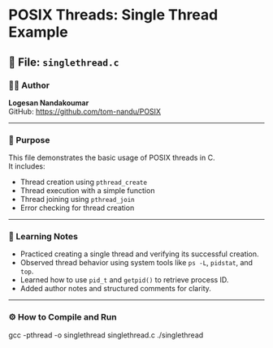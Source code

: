 # POSIX Threads: Single Thread Example

## 📌 File: `singlethread.c`

### 👨‍💻 Author
**Logesan Nandakoumar**    
GitHub: https://github.com/tom-nandu/POSIX

---

### 🎯 Purpose
This file demonstrates the basic usage of POSIX threads in C.  
It includes:
- Thread creation using `pthread_create`
- Thread execution with a simple function
- Thread joining using `pthread_join`
- Error checking for thread creation

---

### 🧠 Learning Notes
- Practiced creating a single thread and verifying its successful creation.
- Observed thread behavior using system tools like `ps -L`, `pidstat`, and `top`.
- Learned how to use `pid_t` and `getpid()` to retrieve process ID.
- Added author notes and structured comments for clarity.

---

### ⚙️ How to Compile and Run


gcc -pthread -o singlethread singlethread.c
./singlethread
